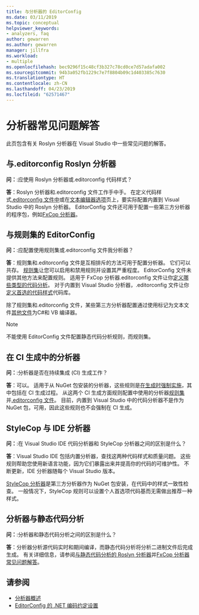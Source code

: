 ```yaml
---
title: 与分析器的 EditorConfig
ms.date: 03/11/2019
ms.topic: conceptual
helpviewer_keywords:
- analyzers, faq
author: gewarren
ms.author: gewarren
manager: jillfra
ms.workload:
- multiple
ms.openlocfilehash: bec9296f15c48cf3b327c78cd0ce7d57adafa002
ms.sourcegitcommit: 94b3a052fb1229c7e7f8804b09c1d403385c7630
ms.translationtype: HT
ms.contentlocale: zh-CN
ms.lasthandoff: 04/23/2019
ms.locfileid: "62571467"
---
```

# <a name="analyzers-faq"></a>分析器常见问题解答

此页包含有关 Roslyn 分析器在 Visual Studio 中一些常见问题的解答。

## <a name="roslyn-analyzers-versus-editorconfig"></a>与.editorconfig Roslyn 分析器

**问：**:应使用 Roslyn 分析器或.editorconfig 代码样式？

**答**：Roslyn 分析器和.editorconfig 文件工作手中手。 在定义代码样式[.editorconfig 文件中](../ide/editorconfig-code-style-settings-reference.md)或在[文本编辑器选项](../ide/code-styles-and-quick-actions.md)页上，要实际配置内置到 Visual Studio 中的 Roslyn 分析器。 EditorConfig 文件还可用于配置一些第三方分析器的程序包，例如[FxCop 分析器](configure-fxcop-analyzers.md)。

## <a name="editorconfig-versus-rule-sets"></a>与规则集的 EditorConfig

**问：**:应配置使用规则集或.editorconfig 文件我分析器？

**答**：规则集和.editorconfig 文件是互相排斥的方法可用于配置分析器。 它们可以共存。 [规则集](analyzer-rule-sets.md)让您可以启用和禁用规则并设置其严重程度。 EditorConfig 文件未提供其他方法来配置规则。 适用于 FxCop 分析器.editorconfig 文件让你[定义哪些类型的代码分析](fxcop-analyzer-options.md)。 对于内置到 Visual Studio 分析器，.editorconfig 文件让你[定义首选的代码样式](../ide/editorconfig-code-style-settings-reference.md)代码库。

除了规则集和.editorconfig 文件，某些第三方分析器配置通过使用标记为文本文件[其他文件](../ide/build-actions.md#build-action-values)为C#和 VB 编译器。

> [!NOTE]
> 不能使用 EditorConfig 文件配置静态代码分析规则，而规则集。

## <a name="analyzers-in-ci-builds"></a>在 CI 生成中的分析器

**问：**:分析器是否在持续集成 (CI) 生成工作？

**答**：可以。 适用于从 NuGet 包安装的分析器，这些规则是[在生成时强制实施](roslyn-analyzers-overview.md#build-errors)，其中包括在 CI 生成过程。 从这两个 CI 生成方面规则配置中使用的分析器[规则集](analyzer-rule-sets.md)并[.editorconfig 文件](configure-fxcop-analyzers.md)。 目前，内置到 Visual Studio 中的代码分析器不是作为 NuGet 包，可用，因此这些规则也不会强制在 CI 生成。

## <a name="ide-analyzers-versus-stylecop"></a>StyleCop 与 IDE 分析器

**问：**:在 Visual Studio IDE 代码分析器和 StyleCop 分析器之间的区别是什么？

**答**：Visual Studio IDE 包括内置分析器，查找这两种代码样式和质量问题。 这些规则帮助您使用新语言功能，因为它们暴露出来并提高你的代码的可维护性。 不断更新，IDE 分析器随每个 Visual Studio 版本。

[StyleCop 分析器](https://github.com/DotNetAnalyzers/StyleCopAnalyzers)是第三方分析器作为 NuGet 包安装，在代码中的样式一致性检查。 一般情况下，StyleCop 规则可以设置个人首选项代码基而无需做出推荐一种样式。

## <a name="analyzers-versus-static-code-analysis"></a>分析器与静态代码分析

**问：**:分析器和静态代码分析之间的区别是什么？

**答**：分析器分析源代码实时和期间编译，而静态代码分析将分析二进制文件后完成生成。 有关详细信息，请参阅[与静态代码分析的 Roslyn 分析器](roslyn-analyzers-overview.md#roslyn-analyzers-vs-static-code-analysis)并[FxCop 分析器常见问题解答](fxcop-analyzers-faq.md)。

## <a name="see-also"></a>请参阅

- [分析器概述](roslyn-analyzers-overview.md)
- [EditorConfig 的 .NET 编码约定设置](../ide/editorconfig-code-style-settings-reference.md)